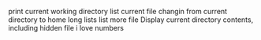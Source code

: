 print current working directory
list current file
changin from current directory to home
long lists
list more file
Display current directory contents, including hidden file
i love numbers

